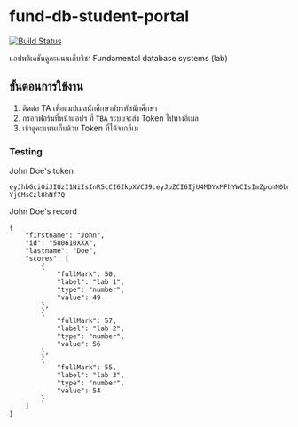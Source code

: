 # fund-db-student-portal

[![Build Status](https://travis-ci.org/rubber-cat/fund-db-student-portal.svg?branch=master)](https://travis-ci.org/rubber-cat/fund-db-student-portal)

แอปพลิเคชันดูคะแนนเก็บวิชา Fundamental database systems (lab)

## ขั้นตอนการใช้งาน

1. ติดต่อ TA เพื่อแมปเมลนักศึกษากับรหัสนักศึกษา
2. กรอกฟอร์มที่หน้าแอปฯ ที่ `TBA` ระบบจะส่ง Token ไปทางอีเมล
3. เข้าดูคะแนนเก็บด้วย Token ที่ได้จากอีเม

### Testing

John Doe's token

```
eyJhbGciOiJIUzI1NiIsInR5cCI6IkpXVCJ9.eyJpZCI6IjU4MDYxMFhYWCIsImZpcnN0bmFtZSI6IkpvaG4iLCJsYXN0bmFtZSI6IkRvZSIsImVtYWlsIjoiam9obmRvZUBleGFtcGxlLmNvbSIsImlhdCI6MTUwNDg1NTYyNn0.o6NPgvWldEY6Tr_JCjXyCKFB86ge-YjCMsCzl8hNf7Q
```

John Doe's record

```
{
    "firstname": "John",
    "id": "580610XXX",
    "lastname": "Doe",
    "scores": [
        {
            "fullMark": 50,
            "label": "lab 1",
            "type": "number",
            "value": 49
        },
        {
            "fullMark": 57,
            "label": "lab 2",
            "type": "number",
            "value": 56
        },
        {
            "fullMark": 55,
            "label": "lab 3",
            "type": "number",
            "value": 54
        }
    ]
}
```
